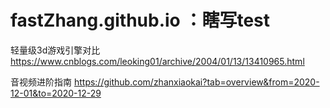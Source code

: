 # fastZhang.github.io ：瞎写test


轻量级3d游戏引擎对比
https://www.cnblogs.com/leoking01/archive/2004/01/13/13410965.html


音视频进阶指南
https://github.com/zhanxiaokai?tab=overview&from=2020-12-01&to=2020-12-29
